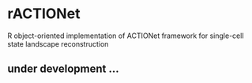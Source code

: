 # rACTIONet
R object-oriented implementation of ACTIONet framework for single-cell state landscape reconstruction

## under development ...
